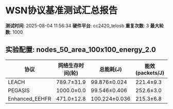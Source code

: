 # WSN协议基准测试汇总报告

**测试时间**: 2025-08-04 11:56:34
**硬件平台**: cc2420_telosb
**重复次数**: 3
**最大轮数**: 1000

## 实验配置: nodes_50_area_100x100_energy_2.0

| 协议 | 网络生存时间(轮) | 总能耗(J) | 能效(packets/J) | 数据包投递率 |
|------|------------------|-----------|-----------------|-------------|
| LEACH | 789.7±31.9 | 99.876±0.024 | 221.4±9.3 | 1.000±0.000 |
| PEGASIS | 1000.0±0.0 | 99.546±0.406 | 252.6±3.0 | 0.978±0.000 |
| Enhanced_EEHFR | 471.0±12.8 | 100.224±0.036 | 215.3±6.8 | 0.931±0.003 |

